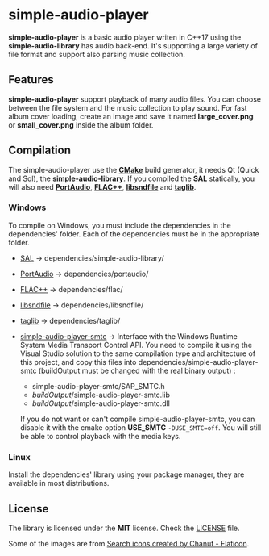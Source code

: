 # simple-audio-player

**simple-audio-player** is a basic audio player writen in C++17 using the **simple-audio-library** has audio back-end. It's supporting a large variety of file format and support also parsing music collection.

## Features

**simple-audio-player** support playback of many audio files. You can choose between the file system and the music collection to play sound. For fast album cover loading, create an image and save it named **large_cover.png** or **small_cover.png** inside the album folder.

## Compilation

The simple-audio-player use the [**CMake**](https://cmake.org/) build generator, it needs Qt (Quick and Sql), the [**simple-audio-library**](https://github.com/BlueDragon28/simple-audio-library). If you compiled the **SAL** statically, you will also need [**PortAudio**](https://github.com/PortAudio/portaudio), [**FLAC++**](https://github.com/xiph/flac), [**libsndfile**](https://github.com/libsndfile/libsndfile) and [**taglib**](https://github.com/taglib/taglib).

### Windows

To compile on Windows, you must include the dependencies in the dependencies' folder. Each of the dependencies must be in the appropriate folder.

- [SAL](https://github.com/BlueDragon28/simple-audio-library) -> dependencies/simple-audio-library/
- [PortAudio](https://github.com/PortAudio/portaudio) -> dependencies/portaudio/
- [FLAC++](https://github.com/xiph/flac) -> dependencies/flac/
- [libsndfile](https://github.com/libsndfile/libsndfile) -> dependencies/libsndfile/
- [taglib](https://github.com/taglib/taglib) -> dependencies/taglib/
- [simple-audio-player-smtc](https://github.com/BlueDragon28/simple-audio-player-smtc) -> Interface with the Windows Runtime System Media Transport Control API. You need to compile it using the Visual Studio solution to the same compilation type and architecture of this project, and copy this files into dependencies/simple-audio-player-smtc (buildOutput must be changed with the real binary output) :
   - simple-audio-player-smtc/SAP_SMTC.h
   - *buildOutput*/simple-audio-player-smtc.lib
   - *buildOutput*/simple-audio-player-smtc.dll  
  
  If you do not want or can't compile simple-audio-player-smtc, you can disable it with the cmake option **USE_SMTC** `-DUSE_SMTC=off`. You will still be able to control playback with the media keys.

### Linux

Install the dependencies' library using your package manager, they are available in most distributions.

## License

The library is licensed under the **MIT** license. Check the [LICENSE](LICENSE) file.

Some of the images are from <a href="https://www.flaticon.com/free-icons/search" title="search icons">Search icons created by Chanut - Flaticon</a>.